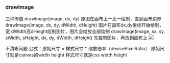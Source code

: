 
### drawImage
三种传值
drawImage(image, dx, dy)
原图在画布上一比一绘制，直到画布边界
drawImage(image, dx, dy, dWidth, dHeight)
图片在画布dx,dy坐标开始绘制，宽 dWidth高dHeight绘制图片，图片会缩放全部绘制
drawImage(image, sx, sy, sWidth, sHeight, dx, dy, dWidth, dHeight)
先裁剪图片，再放到画布上
![](https://cdn.nlark.com/yuque/0/2023/jpeg/28823371/1677121855491-7f2897dc-a84a-47b1-9966-d9b2d0ac4175.jpeg#averageHue=%23ededeb&clientId=u437657df-9c56-4&from=paste&id=u4d347769&originHeight=290&originWidth=300&originalType=url&ratio=1.25&rotation=0&showTitle=false&status=done&style=none&taskId=u272906dc-f694-465c-965d-48a58bb003f&title=)

不清晰问题
公式：原始尺寸 = 样式尺寸 * 缩放倍率（devicePixelRatio）
原始尺寸就是canvas的width height
样式尺寸就是css width height

